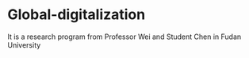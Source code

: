 # Global-digitalization
It is a research program from Professor Wei and Student Chen in Fudan University
